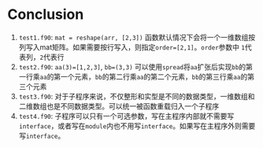 # Conclusion

1. `test1.f90`: `mat = reshape(arr, [2,3])` 函数默认情况下会将一个一维数组按列写入mat矩阵。如果需要按行写入，则指定`order=[2,1]`。`order`参数中 `1`代表列，`2`代表行
1. `test2.f90`: `aa(3)=[1,2,3]`, `bb=(3,3)` 可以使用`spread`将`aa`扩张后实现`bb`的第一行乘`aa`的第一个元素，`bb`的第二行乘`aa`的第二个元素，`bb`的第三行乘`aa`的第三个元素
1. `test3.f90`: 对于子程序来说，不仅整形和实型是不同的数据类型，一维数组和二维数组也是不同数据类型。可以统一被函数重载归入一个子程序
1. `test4.f90`: 子程序可以只有一个可选参数，写在主程序内部就不需要写`interface`，或者写在`module`内也不用写`interface`。如果写在主程序外则需要写`interface`。
